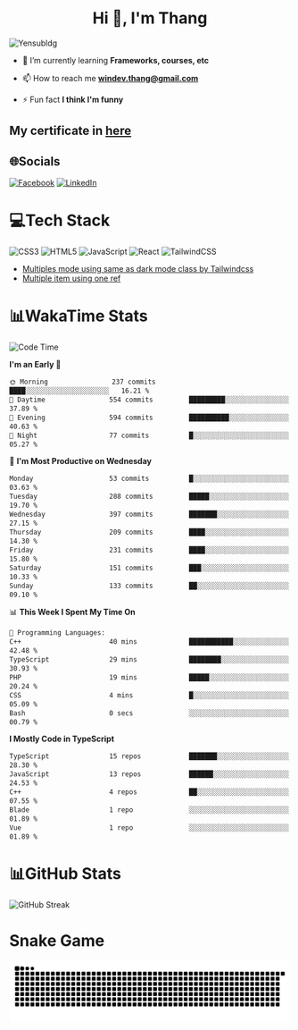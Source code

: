 <h1 align="center">Hi 👋, I'm Thang</h1>

![Yensubldg](https://readme-typing-svg.demolab.com?font=Fira+Code&weight=600&pause=1000&color=F5F5F2&center=true&vCenter=true&width=435&lines=Trying+to+be+a+Software+Engineering)

<!--
![](https://komarev.com/ghpvc/?username=yensubldg&label=Visitors+Count&color=brightgreen) -->

- 🌱 I’m currently learning **Frameworks, courses, etc**

- 📫 How to reach me **<windev.thang@gmail.com>**

- ⚡ Fun fact **I think I'm funny**

## My certificate in [here](./MY_CERTIFICATE.md)

## 🌐Socials

[![Facebook](https://img.shields.io/badge/Facebook-%231877F2.svg?logo=Facebook&logoColor=white)](https://facebook.com/yensubldg) [![LinkedIn](https://img.shields.io/badge/LinkedIn-%230077B5.svg?logo=linkedin&logoColor=white)](https://linkedin.com/in/yensubldg)

# 💻Tech Stack

![CSS3](https://img.shields.io/badge/css3-%231572B6.svg?style=for-the-badge&logo=css3&logoColor=white) ![HTML5](https://img.shields.io/badge/html5-%23E34F26.svg?style=for-the-badge&logo=html5&logoColor=white) ![JavaScript](https://img.shields.io/badge/javascript-%23323330.svg?style=for-the-badge&logo=javascript&logoColor=%23F7DF1E) ![React](https://img.shields.io/badge/react-%2320232a.svg?style=for-the-badge&logo=react&logoColor=%2361DAFB) ![TailwindCSS](https://img.shields.io/badge/tailwindcss-%2338B2AC.svg?style=for-the-badge&logo=tailwind-css&logoColor=white)

<!-- BLOG-POST-LIST:START -->
- [Multiples mode using same as dark mode class by Tailwindcss](https://dev.to/yensubldg/multiples-mode-using-same-as-dark-mode-class-by-tailwindcss-56p4)
- [Multiple item using one ref](https://dev.to/yensubldg/multiple-item-using-one-ref-1288)
<!-- BLOG-POST-LIST:END -->

# 📊WakaTime Stats

<!--START_SECTION:waka-->
![Code Time](http://img.shields.io/badge/Code%20Time-3%2C044%20hrs%208%20mins-blue)

**I'm an Early 🐤** 

```text
🌞 Morning                237 commits         ████░░░░░░░░░░░░░░░░░░░░░   16.21 % 
🌆 Daytime                554 commits         █████████░░░░░░░░░░░░░░░░   37.89 % 
🌃 Evening                594 commits         ██████████░░░░░░░░░░░░░░░   40.63 % 
🌙 Night                  77 commits          █░░░░░░░░░░░░░░░░░░░░░░░░   05.27 % 
```
📅 **I'm Most Productive on Wednesday** 

```text
Monday                   53 commits          █░░░░░░░░░░░░░░░░░░░░░░░░   03.63 % 
Tuesday                  288 commits         █████░░░░░░░░░░░░░░░░░░░░   19.70 % 
Wednesday                397 commits         ███████░░░░░░░░░░░░░░░░░░   27.15 % 
Thursday                 209 commits         ████░░░░░░░░░░░░░░░░░░░░░   14.30 % 
Friday                   231 commits         ████░░░░░░░░░░░░░░░░░░░░░   15.80 % 
Saturday                 151 commits         ███░░░░░░░░░░░░░░░░░░░░░░   10.33 % 
Sunday                   133 commits         ██░░░░░░░░░░░░░░░░░░░░░░░   09.10 % 
```


📊 **This Week I Spent My Time On** 

```text
💬 Programming Languages: 
C++                      40 mins             ███████████░░░░░░░░░░░░░░   42.48 % 
TypeScript               29 mins             ████████░░░░░░░░░░░░░░░░░   30.93 % 
PHP                      19 mins             █████░░░░░░░░░░░░░░░░░░░░   20.24 % 
CSS                      4 mins              █░░░░░░░░░░░░░░░░░░░░░░░░   05.09 % 
Bash                     0 secs              ░░░░░░░░░░░░░░░░░░░░░░░░░   00.79 % 
```

**I Mostly Code in TypeScript** 

```text
TypeScript               15 repos            ███████░░░░░░░░░░░░░░░░░░   28.30 % 
JavaScript               13 repos            ██████░░░░░░░░░░░░░░░░░░░   24.53 % 
C++                      4 repos             ██░░░░░░░░░░░░░░░░░░░░░░░   07.55 % 
Blade                    1 repo              ░░░░░░░░░░░░░░░░░░░░░░░░░   01.89 % 
Vue                      1 repo              ░░░░░░░░░░░░░░░░░░░░░░░░░   01.89 % 
```




<!--END_SECTION:waka-->

# 📊GitHub Stats

![GitHub Streak](https://streak-stats.demolab.com?user=yensubldg&theme=tokyonight&border_radius=8)

# Snake Game

![Snake eating my contribution graph](./github-contribution-grid-snake.svg)
